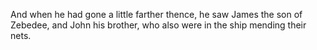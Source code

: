 And when he had gone a little farther thence, he saw James the son of Zebedee, and John his brother, who also were in the ship mending their nets.
